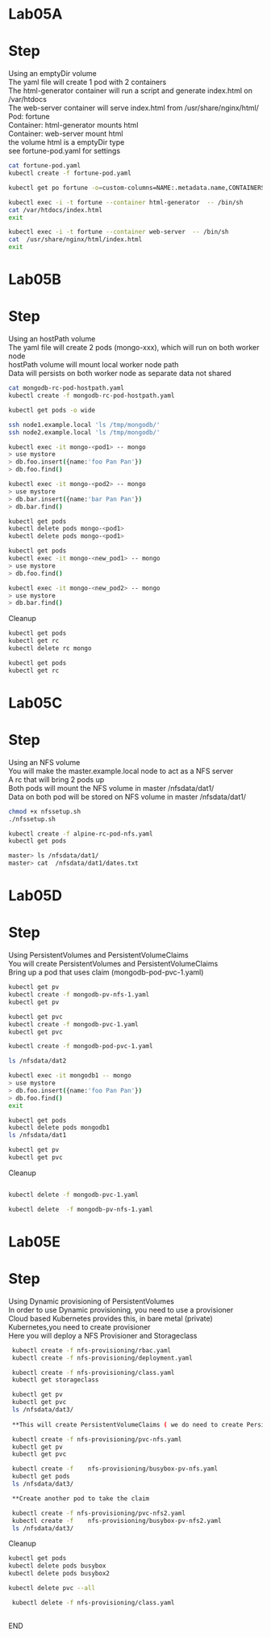 # Lab05A
# Step 
Using an emptyDir volume<br>
The yaml file will create 1 pod with 2 containers<br>
The html-generator container will run a script and generate index.html on /var/htdocs <br>
The web-server container will serve index.html from /usr/share/nginx/html/ <br>
Pod: fortune <br>
Container: html-generator mounts html <br>
Container: web-server mount html<br>
the volume html is a emptyDir type <br> 
see fortune-pod.yaml for settings <br>

```sh
cat fortune-pod.yaml
kubectl create -f fortune-pod.yaml

kubectl get po fortune -o=custom-columns=NAME:.metadata.name,CONTAINERS:.spec.containers[*].name

kubectl exec -i -t fortune --container html-generator  -- /bin/sh
cat /var/htdocs/index.html
exit

kubectl exec -i -t fortune --container web-server  -- /bin/sh
cat  /usr/share/nginx/html/index.html
exit
```

# Lab05B
# Step 
Using an hostPath volume <br>
The yaml file will create 2 pods (mongo-xxx), which will run on both worker node<br>
hostPath volume will mount local worker node path <br>
Data will persists on both worker node as separate data not shared <br>

```sh
cat mongodb-rc-pod-hostpath.yaml
kubectl create -f mongodb-rc-pod-hostpath.yaml

kubectl get pods -o wide

ssh node1.example.local 'ls /tmp/mongodb/'
ssh node2.example.local 'ls /tmp/mongodb/'

kubectl exec -it mongo-<pod1> -- mongo
> use mystore
> db.foo.insert({name:'foo Pan Pan'})
> db.foo.find()

kubectl exec -it mongo-<pod2> -- mongo
> use mystore
> db.bar.insert({name:'bar Pan Pan'})
> db.bar.find()

kubectl get pods
kubectl delete pods mongo-<pod1>
kubectl delete pods mongo-<pod1>

kubectl get pods
kubectl exec -it mongo-<new_pod1> -- mongo
> use mystore
> db.foo.find()

kubectl exec -it mongo-<new_pod2> -- mongo
> use mystore
> db.bar.find()
```

Cleanup 
```sh
kubectl get pods
kubectl get rc
kubectl delete rc mongo

kubectl get pods
kubectl get rc
```

# Lab05C
# Step
Using an NFS volume <br>
You will make the master.example.local node to act as a NFS server <br>
A rc that will bring 2 pods up <br>
Both pods will mount the NFS volume in master /nfsdata/dat1/ <br>
Data on both pod will be stored on NFS volume in master /nfsdata/dat1/ <br>

```sh
chmod +x nfssetup.sh 
./nfssetup.sh 

kubectl create -f alpine-rc-pod-nfs.yaml
kubectl get pods

master> ls /nfsdata/dat1/
master> cat  /nfsdata/dat1/dates.txt

```

# Lab05D
# Step
Using PersistentVolumes and PersistentVolumeClaims <br>
You will create PersistentVolumes and PersistentVolumeClaims <br>
Bring up a pod that uses claim (mongodb-pod-pvc-1.yaml) <br>

```sh
kubectl get pv
kubectl create -f mongodb-pv-nfs-1.yaml
kubectl get pv

kubectl get pvc
kubectl create -f mongodb-pvc-1.yaml
kubectl get pvc

kubectl create -f mongodb-pod-pvc-1.yaml

ls /nfsdata/dat2

kubectl exec -it mongodb1 -- mongo
> use mystore
> db.foo.insert({name:'foo Pan Pan'})
> db.foo.find()
exit

kubectl get pods
kubectl delete pods mongodb1
ls /nfsdata/dat1

kubectl get pv
kubectl get pvc
```

Cleanup 
```sh

kubectl delete -f mongodb-pvc-1.yaml

kubectl delete  -f mongodb-pv-nfs-1.yaml

```

# Lab05E
# Step
Using Dynamic provisioning of PersistentVolumes<br>
In order to use Dynamic provisioning, you need to use a provisioner <br>
Cloud based Kubernetes provides this, in bare metal (private) Kubernetes,you need to create provisioner <br>
Here you will deploy a NFS Provisioner and Storageclass <br>

```sh
 kubectl create -f nfs-provisioning/rbac.yaml
 kubectl create -f nfs-provisioning/deployment.yaml

 kubectl create -f nfs-provisioning/class.yaml
 kubectl get storageclass

 kubectl get pv
 kubectl get pvc
 ls /nfsdata/dat3/
 
 **This will create PersistentVolumeClaims ( we do need to create PersistentVolume )

 kubectl create -f nfs-provisioning/pvc-nfs.yaml
 kubectl get pv
 kubectl get pvc

 kubectl create -f    nfs-provisioning/busybox-pv-nfs.yaml
 kubectl get pods 
 ls /nfsdata/dat3/

 **Create another pod to take the claim 

 kubectl create -f nfs-provisioning/pvc-nfs2.yaml
 kubectl create -f    nfs-provisioning/busybox-pv-nfs2.yaml
 ls /nfsdata/dat3/

```

Cleanup
```sh
kubectl get pods
kubectl delete pods busybox
kubectl delete pods busybox2

kubectl delete pvc --all

 kubectl delete -f nfs-provisioning/class.yaml
 
```
END